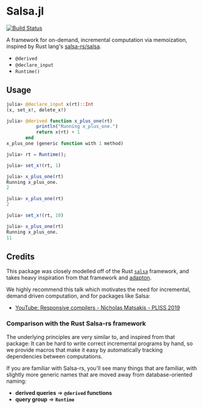 # Salsa.jl

[![Build Status](https://travis-ci.com/RelationalAI-oss/Salsa.jl.svg?branch=master)](https://travis-ci.com/RelationalAI-oss/Salsa.jl)

A framework for on-demand, incremental computation via memoization, inspired by Rust lang's
[salsa-rs/salsa](https://github.com/salsa-rs/salsa).

- `@derived`
- `@declare_input`
- `Runtime()`


## Usage

```julia
julia> @declare_input x(rt)::Int
(x, set_x!, delete_x!)

julia> @derived function x_plus_one(rt)
           println("Running x_plus_one.")
           return x(rt) + 1
       end
x_plus_one (generic function with 1 method)
```
```julia
julia> rt = Runtime();

julia> set_x!(rt, 1)

julia> x_plus_one(rt)
Running x_plus_one.
2

julia> x_plus_one(rt)
2

julia> set_x!(rt, 10)

julia> x_plus_one(rt)
Running x_plus_one.
11
```


## Credits
This package was closely modelled off of the Rust
[`salsa`](https://github.com/salsa-rs/salsa) framework, and takes heavy inspiration from
that framework and [adapton](http://adapton.org/).

We highly recommend this talk which motivates the need for incremental, demand driven
computation, and for packages like Salsa:
- [YouTube: Responsive compilers - Nicholas Matsakis - PLISS 2019](https://www.youtube.com/watch?v=N6b44kMS6OM&t=984s)

### Comparison with the Rust Salsa-rs framework
The underlying principles are very similar to, and inspired from that package:
It can be hard to write correct incremental programs by hand, so we provide macros
that make it easy by automatically tracking dependencies between computations.

If you are familiar with Salsa-rs, you'll see many things that are familiar, with
slightly more generic names that are moved away from database-oriented naming:
- **derived queries** => **`@derived` functions**
- **query group** => **`Runtime`**
